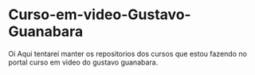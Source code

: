 # Curso-em-video-Gustavo-Guanabara

Oi Aqui tentarei manter os repositorios dos cursos que estou fazendo no portal curso em video do gustavo guanabara.
